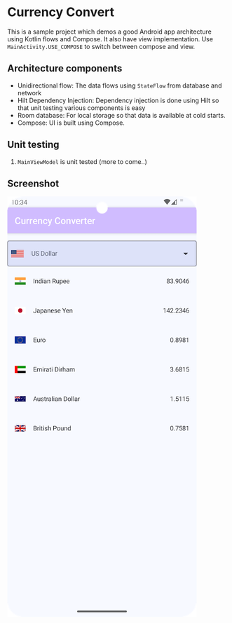 # Currency Convert

This is a sample project which demos a good Android app architecture using Kotlin flows and Compose. It also have view implementation. Use `MainActivity.USE_COMPOSE` to switch between compose and view.

## Architecture components

* Unidirectional flow: The data flows using `StateFlow` from database and network
* Hilt Dependency Injection: Dependency injection is done using Hilt so that unit testing various components is easy
* Room database: For local storage so that data is available at cold starts.
* Compose: UI is built using Compose.

## Unit testing

1. `MainViewModel` is unit tested (more to come..)

## Screenshot
![Screenshot](resources/screenshot.png)
